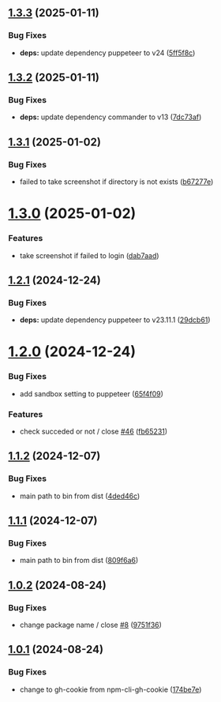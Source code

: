 ## [1.3.3](https://github.com/HiromiShikata/npm-cli-gh-cookie/compare/v1.3.2...v1.3.3) (2025-01-11)


### Bug Fixes

* **deps:** update dependency puppeteer to v24 ([5ff5f8c](https://github.com/HiromiShikata/npm-cli-gh-cookie/commit/5ff5f8cfa9faa4b22da075507e1f45b691025287))

## [1.3.2](https://github.com/HiromiShikata/npm-cli-gh-cookie/compare/v1.3.1...v1.3.2) (2025-01-11)


### Bug Fixes

* **deps:** update dependency commander to v13 ([7dc73af](https://github.com/HiromiShikata/npm-cli-gh-cookie/commit/7dc73af77c6794677f9bdf099e01f0038de59475))

## [1.3.1](https://github.com/HiromiShikata/npm-cli-gh-cookie/compare/v1.3.0...v1.3.1) (2025-01-02)


### Bug Fixes

* failed to take screenshot if directory is not exists ([b67277e](https://github.com/HiromiShikata/npm-cli-gh-cookie/commit/b67277e3854c4166a25f5954668fc9cb0ddee09b))

# [1.3.0](https://github.com/HiromiShikata/npm-cli-gh-cookie/compare/v1.2.1...v1.3.0) (2025-01-02)


### Features

* take screenshot if failed to login ([dab7aad](https://github.com/HiromiShikata/npm-cli-gh-cookie/commit/dab7aadc652cfe8bb134442e0d1638c363c7cd64))

## [1.2.1](https://github.com/HiromiShikata/npm-cli-gh-cookie/compare/v1.2.0...v1.2.1) (2024-12-24)


### Bug Fixes

* **deps:** update dependency puppeteer to v23.11.1 ([29dcb61](https://github.com/HiromiShikata/npm-cli-gh-cookie/commit/29dcb616e710261dbb79b724a5315ff44aaeca4c))

# [1.2.0](https://github.com/HiromiShikata/npm-cli-gh-cookie/compare/v1.1.3...v1.2.0) (2024-12-24)


### Bug Fixes

* add sandbox setting to puppeteer ([65f4f09](https://github.com/HiromiShikata/npm-cli-gh-cookie/commit/65f4f097f69fec41620431bfd3b087e4d8c98de5))


### Features

* check succeded or not / close [#46](https://github.com/HiromiShikata/npm-cli-gh-cookie/issues/46) ([fb65231](https://github.com/HiromiShikata/npm-cli-gh-cookie/commit/fb65231a2743f04ba58bfab0791996c7435ef31a))

## [1.1.2](https://github.com/HiromiShikata/npm-cli-gh-cookie/compare/v1.1.1...v1.1.2) (2024-12-07)


### Bug Fixes

* main path to bin from dist ([4ded46c](https://github.com/HiromiShikata/npm-cli-gh-cookie/commit/4ded46c537a9a39830eb71516389fe8e4fc17f3d))

## [1.1.1](https://github.com/HiromiShikata/npm-cli-gh-cookie/compare/v1.1.0...v1.1.1) (2024-12-07)


### Bug Fixes

* main path to bin from dist ([809f6a6](https://github.com/HiromiShikata/npm-cli-gh-cookie/commit/809f6a6e13538e0802c99370787b29d6fbc1c18b))

## [1.0.2](https://github.com/HiromiShikata/npm-cli-gh-cookie/compare/v1.0.1...v1.0.2) (2024-08-24)


### Bug Fixes

* change package name / close [#8](https://github.com/HiromiShikata/npm-cli-gh-cookie/issues/8) ([9751f36](https://github.com/HiromiShikata/npm-cli-gh-cookie/commit/9751f36d59b61e69caef760d9796ea3e035d7fe3))

## [1.0.1](https://github.com/HiromiShikata/npm-cli-gh-cookie/compare/v1.0.0...v1.0.1) (2024-08-24)


### Bug Fixes

* change to gh-cookie from npm-cli-gh-cookie ([174be7e](https://github.com/HiromiShikata/npm-cli-gh-cookie/commit/174be7ec2dc729a0fdb54db95d59e2f05da71b0b))
